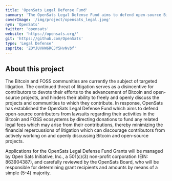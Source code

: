 ```yaml
---
title: 'OpenSats Legal Defense Fund'
summary: 'The OpenSats Legal Defense Fund aims to defend open-source Bitcoin contributors from lawsuits regarding their activities in the Bitcoin and FOSS ecosystems by directing donations to fund legal fees related to these contributions.'
coverImage: '/img/project/opensats_legal.jpeg'
nym: 'OpenSats'
twitter: 'opensats'
website: 'https://opensats.org/'
git: 'https://github.com/OpenSats'
type: 'Legal Defense'
zaprite: 'ZOYJUVHW6RCJY5HvNvbf'
---
```


## About this project

The Bitcoin and FOSS communities are currently the subject of targeted litigation. The continued threat of litigation serves as a disincentive for contributors to devote their efforts to the advancement of Bitcoin and open-source projects, and hinders their ability to freely and openly discuss the projects and communities to which they contribute. In response, OpenSats has established the OpenSats Legal Defense Fund which aims to defend open-source contributors from lawsuits regarding their activities in the Bitcoin and FOSS ecosystems by directing donations to fund any related legal fees which may arise from their contributions, thereby minimizing the financial repercussions of litigation which can discourage contributors from actively working on and openly discussing Bitcoin and open-source projects.

Applications for the OpenSats Legal Defense Fund Grants will be managed by Open Sats Initiative, Inc., a 501(c)(3) non-profit corporation (EIN: 863904387), and carefully reviewed by the OpenSats Board, who will be responsible for determining grant recipients and amounts by means of a simple (5-4) majority.
